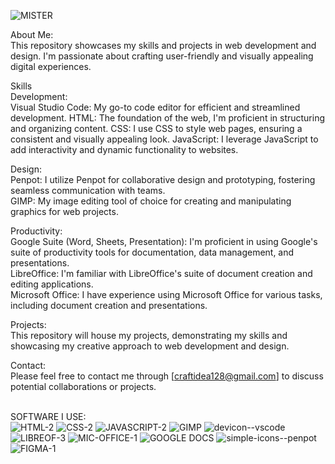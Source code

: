 <img>![MISTER](https://github.com/user-attachments/assets/b1e80241-f68a-4138-b592-49accf8edeef)</img>


About Me:</br>
This repository showcases my skills and projects in web development and design. I'm passionate about crafting user-friendly and visually appealing digital experiences.

Skills</br>
Development:</br>
Visual Studio Code: My go-to code editor for efficient and streamlined development.
HTML: The foundation of the web, I'm proficient in structuring and organizing content.
CSS: I use CSS to style web pages, ensuring a consistent and visually appealing look.
JavaScript: I leverage JavaScript to add interactivity and dynamic functionality to websites.

Design:</br>
Penpot: I utilize Penpot for collaborative design and prototyping, fostering seamless communication with teams.</br>
GIMP: My image editing tool of choice for creating and manipulating graphics for web projects.</br>

Productivity:</br>
Google Suite (Word, Sheets, Presentation): I'm proficient in using Google's suite of productivity tools for documentation, data management, and presentations.</br>
LibreOffice: I'm familiar with LibreOffice's suite of document creation and editing applications.</br>
Microsoft Office: I have experience using Microsoft Office for various tasks, including document creation and presentations.</br>

Projects:</br>
This repository will house my projects, demonstrating my skills and showcasing my creative approach to web development and design.

Contact:</br> 
Please feel free to contact me through [craftidea128@gmail.com] to discuss potential collaborations or projects.</br></br>

SOFTWARE I USE:</br>
<img>![HTML-2](https://github.com/user-attachments/assets/cadd7e38-00f5-4627-8b63-01f97f775f13)
</img>
<img>![CSS-2](https://github.com/user-attachments/assets/ef37ac28-d586-4ac2-b27c-799828332d3a)
</img>
<img>![JAVASCRIPT-2](https://github.com/user-attachments/assets/52f32d0b-0afc-4946-9670-c944ee01eca3)
</img> 
<img>![GIMP](https://github.com/user-attachments/assets/1c58d6b5-af92-40a3-b65e-321a5919eb24)
</img> 
<img>![devicon--vscode](https://github.com/user-attachments/assets/58eddebd-3b3f-4a7d-88fe-c71840e019dd)
</img>
<img>![LIBREOF-3](https://github.com/user-attachments/assets/f5e24297-434e-4736-b489-b08754966fc0)
</img>
<img>![MIC-OFFICE-1](https://github.com/user-attachments/assets/303167f0-a315-4a7f-9a74-d56c1d513162)
</img>
<img>![GOOGLE DOCS](https://github.com/user-attachments/assets/b5b0f09f-e01b-4363-8ab8-7883d3646c24)
</img>
<img>![simple-icons--penpot](https://github.com/user-attachments/assets/ce44a38b-ea74-4755-b466-f9efe67c4ce4)
</img>
<img>![FIGMA-1](https://github.com/user-attachments/assets/0b509334-62eb-4cad-b3d0-fc35fa4ac568)
</img>
